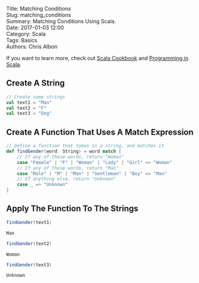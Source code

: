 Title: Matching Conditions   
Slug: matching_conditions       
Summary: Matching Conditions Using Scala.  
Date: 2017-01-03 12:00  
Category: Scala  
Tags: Basics  
Authors: Chris Albon 

If you want to learn more, check out [Scala Cookbook](http://amzn.to/2lxbrxN) and [Programming in Scala](http://amzn.to/2lEtsLt).

## Create A String


```scala
// Create some strings
val text1 = "Man"
val text2 = "F"
val text3 = "Dog"
```

## Create A Function That Uses A Match Expression


```scala
// Define a function that takes in a string, and matches it
def findGender(word: String) = word match {
    // If any of these words, return "Woman"
    case "Female" | "F" | "Woman" | "Lady" | "Girl" => "Woman"
    // If any of these words, return "Man"
    case "Male" | "M" | "Man" | "Gentleman" | "Boy" => "Man"
    // If anything else, return "Unknown"
    case _ => "Unknown"
}
```

## Apply The Function To The Strings


```scala
findGender(text1)
```




    Man




```scala
findGender(text2)
```




    Woman




```scala
findGender(text3)
```




    Unknown


